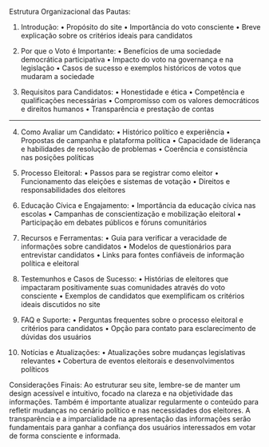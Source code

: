 Estrutura Organizacional das Pautas:

1. Introdução:
•	Propósito do site
•	Importância do voto consciente
•	Breve explicação sobre os critérios ideais para candidatos

2. Por que o Voto é Importante:
•	Benefícios de uma sociedade democrática participativa
•	Impacto do voto na governança e na legislação
•	Casos de sucesso e exemplos históricos de votos que mudaram a sociedade

3. Requisitos para Candidatos:
•	Honestidade e ética
•	Competência e qualificações necessárias
•	Compromisso com os valores democráticos e direitos humanos
•	Transparência e prestação de contas
----------------------------------
4. Como Avaliar um Candidato:
•	Histórico político e experiência
•	Propostas de campanha e plataforma política
•	Capacidade de liderança e habilidades de resolução de problemas
•	Coerência e consistência nas posições políticas

5. Processo Eleitoral:
•	Passos para se registrar como eleitor
•	Funcionamento das eleições e sistemas de votação
•	Direitos e responsabilidades dos eleitores

6. Educação Cívica e Engajamento:
•	Importância da educação cívica nas escolas
•	Campanhas de conscientização e mobilização eleitoral
•	Participação em debates públicos e fóruns comunitários

7. Recursos e Ferramentas:
•	Guia para verificar a veracidade de informações sobre candidatos
•	Modelos de questionários para entrevistar candidatos
•	Links para fontes confiáveis de informação política e eleitoral

8. Testemunhos e Casos de Sucesso:
•	Histórias de eleitores que impactaram positivamente suas comunidades através do voto consciente
•	Exemplos de candidatos que exemplificam os critérios ideais discutidos no site

9. FAQ e Suporte:
•	Perguntas frequentes sobre o processo eleitoral e critérios para candidatos
•	Opção para contato para esclarecimento de dúvidas dos usuários

10. Notícias e Atualizações:
•	Atualizações sobre mudanças legislativas relevantes
•	Cobertura de eventos eleitorais e desenvolvimentos políticos

Considerações Finais:
Ao estruturar seu site, lembre-se de manter um design acessível e intuitivo, focado na clareza e na objetividade das informações. Também é importante atualizar regularmente o conteúdo para refletir mudanças no cenário político e nas necessidades dos eleitores. A transparência e a imparcialidade na apresentação das informações serão fundamentais para ganhar a confiança dos usuários interessados em votar de forma consciente e informada.